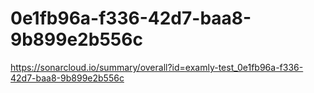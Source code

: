 # 0e1fb96a-f336-42d7-baa8-9b899e2b556c
https://sonarcloud.io/summary/overall?id=examly-test_0e1fb96a-f336-42d7-baa8-9b899e2b556c
